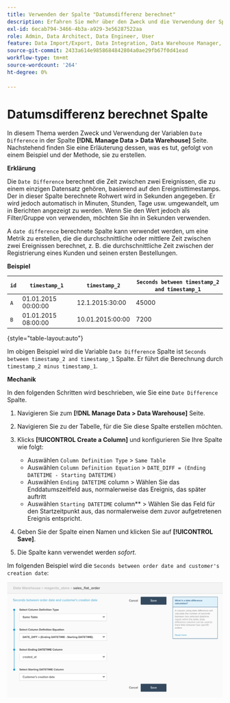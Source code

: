 ```yaml
---
title: Verwenden der Spalte "Datumsdifferenz berechnet"
description: Erfahren Sie mehr über den Zweck und die Verwendung der Spalte Datumsdifferenz berechnet .
exl-id: 6ecab794-3466-4b3a-a929-3e56287522aa
role: Admin, Data Architect, Data Engineer, User
feature: Data Import/Export, Data Integration, Data Warehouse Manager, Commerce Tables
source-git-commit: 2433a614e9858684842804a0ae29fb67f0d41ead
workflow-type: tm+mt
source-wordcount: '264'
ht-degree: 0%

---
```


# Datumsdifferenz berechnet Spalte

In diesem Thema werden Zweck und Verwendung der Variablen `Date Difference` in der Spalte **[!DNL Manage Data > Data Warehouse]** Seite. Nachstehend finden Sie eine Erläuterung dessen, was es tut, gefolgt von einem Beispiel und der Methode, sie zu erstellen.

**Erklärung**

Die `Date Difference` berechnet die Zeit zwischen zwei Ereignissen, die zu einem einzigen Datensatz gehören, basierend auf den Ereignisttimestamps. Der in dieser Spalte berechnete Rohwert wird in Sekunden angegeben. Er wird jedoch automatisch in Minuten, Stunden, Tage usw. umgewandelt, um in Berichten angezeigt zu werden. Wenn Sie den Wert jedoch als Filter/Gruppe von verwenden, möchten Sie ihn in Sekunden verwenden.

A `date difference` berechnete Spalte kann verwendet werden, um eine Metrik zu erstellen, die die durchschnittliche oder mittlere Zeit zwischen zwei Ereignissen berechnet, z. B. die durchschnittliche Zeit zwischen der Registrierung eines Kunden und seinen ersten Bestellungen.

**Beispiel**

| **`id`** | **`timestamp_1`** | **`timestamp_2`** | **`Seconds between timestamp_2 and timestamp_1`** |
|--- |--- |--- |--- |
| `A` | 01.01.2015 00:00:00 | 12.1.2015:30:00 | 45000 |
| `B` | 01.01.2015 08:00:00 | 10.01.2015:00:00 | 7200 |

{style="table-layout:auto"}


Im obigen Beispiel wird die Variable `Date Difference` Spalte ist `Seconds between timestamp_2 and timestamp_1` Spalte. Er führt die Berechnung durch `timestamp_2 minus timestamp_1`.

**Mechanik**

In den folgenden Schritten wird beschrieben, wie Sie eine `Date Difference` Spalte.

1. Navigieren Sie zum **[!DNL Manage Data > Data Warehouse]** Seite.
1. Navigieren Sie zu der Tabelle, für die Sie diese Spalte erstellen möchten.
1. Klicks **[!UICONTROL Create a Column]** und konfigurieren Sie Ihre Spalte wie folgt:
   * Auswählen `Column Definition Type` > `Same Table`
   * Auswählen `Column Definition Equation` > `DATE_DIFF = (Ending DATETIME - Starting DATETIME)`
   * Auswählen `Ending DATETIME` column > Wählen Sie das Enddatumszeitfeld aus, normalerweise das Ereignis, das später auftritt
   * Auswählen `Starting DATETIME` column** > Wählen Sie das Feld für den Startzeitpunkt aus, das normalerweise dem zuvor aufgetretenen Ereignis entspricht.

1. Geben Sie der Spalte einen Namen und klicken Sie auf **[!UICONTROL Save]**.
1. Die Spalte kann verwendet werden *sofort*.

Im folgenden Beispiel wird die `Seconds between order date and customer's creation date`:

![](../../assets/date_diff.png)
